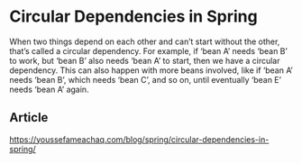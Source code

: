 # Circular Dependencies in Spring
When two things depend on each other and can’t start without the other, that’s called a circular dependency. For example, if ‘bean A’ needs ‘bean B’ to work, but ‘bean B’ also needs ‘bean A’ to start, then we have a circular dependency. This can also happen with more beans involved, like if ‘bean A’ needs ‘bean B’, which needs ‘bean C’, and so on, until eventually ‘bean E’ needs ‘bean A’ again.

## Article
https://youssefameachaq.com/blog/spring/circular-dependencies-in-spring/ 